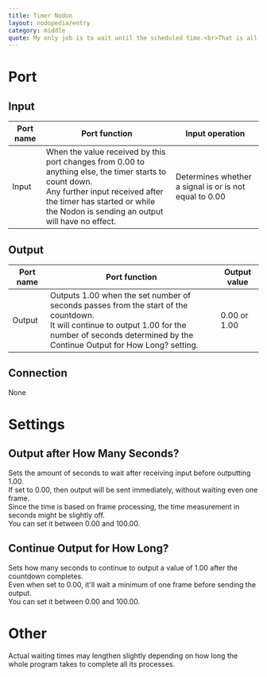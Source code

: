 ```yaml
---
title: Timer Nodon
layout: nodopedia/entry
category: middle
quote: My only job is to wait until the scheduled time.<br>That is all.
---
```


# Port
## Input
<div class="table-wrapper"><table><thead><tr><th>Port name</th><th>Port function</th><th>Input operation</th></tr></thead><tbody><tr><td>Input</td><td>When the value received by this port changes from 0.00 to anything else, the timer starts to count down.<br>Any further input received after the timer has started or while the Nodon is sending an output will have no effect.</td><td>Determines whether a signal is or is not equal to 0.00</td></tr></tbody></table></div>

## Output
<div class="table-wrapper"><table><thead><tr><th>Port name</th><th>Port function</th><th>Output value</th></tr></thead><tbody><tr><td>Output</td><td>Outputs 1.00 when the set number of seconds passes from the start of the countdown.<br>It will continue to output 1.00 for the number of seconds determined by the Continue Output for How Long? setting.</td><td>0.00 or 1.00</td></tr></tbody></table></div>

## Connection
None

# Settings
## Output after How Many Seconds?
Sets the amount of seconds to wait after receiving input before outputting 1.00.<br>
If set to 0.00, then output will be sent immediately, without waiting even one frame.<br>
Since the time is based on frame processing, the time measurement in seconds might be slightly off.<br>
You can set it between 0.00 and 100.00.

## Continue Output for How Long?
Sets how many seconds to continue to output a value of 1.00 after the countdown
completes.<br>
Even when set to 0.00, it'll wait a minimum of one frame before
sending the output.<br>
You can set it between 0.00 and 100.00.

# Other
Actual waiting times may lengthen slightly depending on how long the whole program takes to complete all its processes.